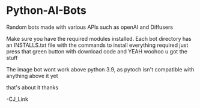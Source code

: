 # Python-AI-Bots
Random bots made with various APIs such as openAI and Diffusers

Make sure you have the required modules installed.
Each bot directory has an INSTALLS.txt file with the commands to install everything required
just press that green button with download code and YEAH woohoo u got the stuff


The image bot wont work above python 3.9, as pytoch isn't compatible with anything above it yet

that's about it thanks

-CJ_Link
